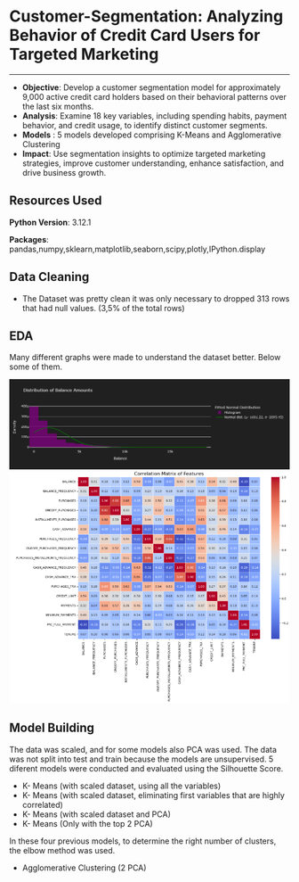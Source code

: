 # Customer-Segmentation: Analyzing Behavior of Credit Card Users for Targeted Marketing
---

- **Objective**: Develop a customer segmentation model for approximately 9,000 active credit card holders based on their behavioral patterns over the last six months.
- **Analysis**: Examine 18 key variables, including spending habits, payment behavior, and credit usage, to identify distinct customer segments.
- **Models** : 5 models developed comprising K-Means and Agglomerative Clustering
- **Impact**: Use segmentation insights to optimize targeted marketing strategies, improve customer understanding, enhance satisfaction, and drive business growth.

## Resources Used

**Python Version**: 3.12.1

**Packages**: pandas,numpy,sklearn,matplotlib,seaborn,scipy,plotly,IPython.display

## Data Cleaning

- The Dataset was pretty clean it was only necessary to dropped 313 rows that had null values. (3,5% of the total rows)

## EDA

Many different graphs were made to understand the dataset better. Below some of them. 

![Example Image](images/Distribution_of_balanced_amounts.png)
![Example Image](images/Correlation.png)

## Model Building

The data was scaled, and for some models also PCA was used. The data was not split into test and train because the models are unsupervised.
5 diferent models were conducted and evaluated using the Silhouette Score.

- K- Means (with scaled dataset, using all the variables)
- K- Means (with scaled dataset, eliminating first variables that are highly correlated)
- K- Means (with scaled dataset and PCA)
- K- Means (Only with the top 2 PCA)

In these four previous models, to determine the right number of clusters, the elbow method was used.


- Agglomerative Clustering (2 PCA)
